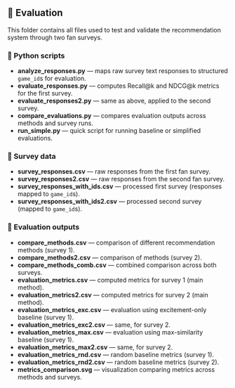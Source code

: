 ## 📂 Evaluation

This folder contains all files used to test and validate the recommendation system through two fan surveys.

### 🔹 Python scripts
- **analyze_responses.py** — maps raw survey text responses to structured `game_id`s for evaluation.  
- **evaluate_responses.py** — computes Recall@k and NDCG@k metrics for the first survey.  
- **evaluate_responses2.py** — same as above, applied to the second survey.  
- **compare_evaluations.py** — compares evaluation outputs across methods and survey runs.  
- **run_simple.py** — quick script for running baseline or simplified evaluations.

### 🔹 Survey data
- **survey_responses.csv** — raw responses from the first fan survey.  
- **survey_responses2.csv** — raw responses from the second fan survey.  
- **survey_responses_with_ids.csv** — processed first survey (responses mapped to `game_id`s).  
- **survey_responses_with_ids2.csv** — processed second survey (mapped to `game_id`s).

### 🔹 Evaluation outputs
- **compare_methods.csv** — comparison of different recommendation methods (survey 1).  
- **compare_methods2.csv** — comparison of methods (survey 2).  
- **compare_methods_comb.csv** — combined comparison across both surveys.  
- **evaluation_metrics.csv** — computed metrics for survey 1 (main method).  
- **evaluation_metrics2.csv** — computed metrics for survey 2 (main method).  
- **evaluation_metrics_exc.csv** — evaluation using excitement-only baseline (survey 1).  
- **evaluation_metrics_exc2.csv** — same, for survey 2.  
- **evaluation_metrics_max.csv** — evaluation using max-similarity baseline (survey 1).  
- **evaluation_metrics_max2.csv** — same, for survey 2.  
- **evaluation_metrics_rnd.csv** — random baseline metrics (survey 1).  
- **evaluation_metrics_rnd2.csv** — random baseline metrics (survey 2).  
- **metrics_comparison.svg** — visualization comparing metrics across methods and surveys.  


